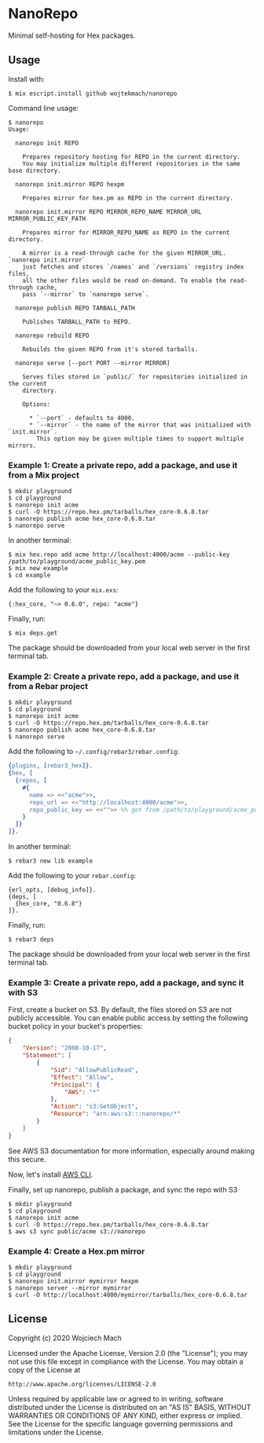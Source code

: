 # NanoRepo

Minimal self-hosting for Hex packages.

## Usage

Install with:

    $ mix escript.install github wojtekmach/nanorepo

Command line usage:

    $ nanorepo
    Usage:

      nanorepo init REPO

        Prepares repository hosting for REPO in the current directory.
        You may initialize multiple different repositories in the same base directory.

      nanorepo init.mirror REPO hexpm

        Prepares mirror for hex.pm as REPO in the current directory.

      nanorepo init.mirror REPO MIRROR_REPO_NAME MIRROR_URL MIRROR_PUBLIC_KEY_PATH

        Prepares mirror for MIRROR_REPO_NAME as REPO in the current directory.

        A mirror is a read-through cache for the given MIRROR_URL. `nanorepo init.mirror`
        just fetches and stores `/names` and `/versions` registry index files,
        all the other files would be read on-demand. To enable the read-through cache,
        pass `--mirror` to `nanorepo serve`.

      nanorepo publish REPO TARBALL_PATH

        Publishes TARBALL_PATH to REPO.

      nanorepo rebuild REPO

        Rebuilds the given REPO from it's stored tarballs.

      nanorepo serve [--port PORT --mirror MIRROR]

        Serves files stored in `public/` for repositories initialized in the current
        directory.

        Options:

          * `--port` - defaults to 4000.
          * `--mirror` - the name of the mirror that was initialized with `init.mirror`.
            This option may be given multiple times to support multiple mirrors.

### Example 1: Create a private repo, add a package, and use it from a Mix project

    $ mkdir playground
    $ cd playground
    $ nanorepo init acme
    $ curl -O https://repo.hex.pm/tarballs/hex_core-0.6.8.tar
    $ nanorepo publish acme hex_core-0.6.8.tar
    $ nanorepo serve

In another terminal:

    $ mix hex.repo add acme http://localhost:4000/acme --public-key /path/to/playground/acme_public_key.pem
    $ mix new example
    $ cd example

Add the following to your `mix.exs`:

    {:hex_core, "~> 0.6.0", repo: "acme"}

Finally, run:

    $ mix deps.get

The package should be downloaded from your local web server in the first terminal tab.

### Example 2: Create a private repo, add a package, and use it from a Rebar project

    $ mkdir playground
    $ cd playground
    $ nanorepo init acme
    $ curl -O https://repo.hex.pm/tarballs/hex_core-0.6.8.tar
    $ nanorepo publish acme hex_core-0.6.8.tar
    $ nanorepo serve

Add the following to `~/.config/rebar3/rebar.config`:

```erlang
{plugins, [rebar3_hex]}.
{hex, [
  {repos, [
    #{
      name => <<"acme">>,
      repo_url => <<"http://localhost:4000/acme">>,
      repo_public_key => <<"">> %% get from /path/to/playground/acme_public_key.pem
    }
  ]}
]}.
```

In another terminal:

    $ rebar3 new lib example

Add the following to your `rebar.config`:

    {erl_opts, [debug_info]}.
    {deps, [
      {hex_core, "0.6.8"}
    ]}.

Finally, run:

    $ rebar3 deps

The package should be downloaded from your local web server in the first terminal tab.

### Example 3: Create a private repo, add a package, and sync it with S3

First, create a bucket on S3. By default, the files stored on S3 are not publicly accessible.
You can enable public access by setting the following bucket policy in your
bucket's properties:

```json
{
    "Version": "2008-10-17",
    "Statement": [
        {
            "Sid": "AllowPublicRead",
            "Effect": "Allow",
            "Principal": {
                "AWS": "*"
            },
            "Action": "s3:GetObject",
            "Resource": "arn:aws:s3:::nanorepo/*"
        }
    ]
}
```

See AWS S3 documentation for more information, especially around making this secure.

Now, let's install [AWS CLI](https://aws.amazon.com/cli/).

Finally, set up nanorepo, publish a package, and sync the repo with S3

    $ mkdir playground
    $ cd playground
    $ nanorepo init acme
    $ curl -O https://repo.hex.pm/tarballs/hex_core-0.6.8.tar
    $ aws s3 sync public/acme s3://nanorepo

### Example 4: Create a Hex.pm mirror

    $ mkdir playground
    $ cd playground
    $ nanorepo init.mirror mymirror hexpm
    $ nanorepo server --mirror mymirror
    $ curl -O http://localhost:4000/mymirror/tarballs/hex_core-0.6.8.tar

## License

Copyright (c) 2020 Wojciech Mach

Licensed under the Apache License, Version 2.0 (the "License"); you may not use this file except in compliance with the License. You may obtain a copy of the License at

    http://www.apache.org/licenses/LICENSE-2.0

Unless required by applicable law or agreed to in writing, software distributed under the License is distributed on an "AS IS" BASIS, WITHOUT WARRANTIES OR CONDITIONS OF ANY KIND, either express or implied. See the License for the specific language governing permissions and limitations under the License.
